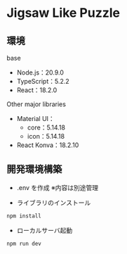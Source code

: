 # Jigsaw Like Puzzle

## 環境
base
- Node.js：20.9.0
- TypeScript：5.2.2
- React：18.2.0

Other major libraries
- Material UI：
  - core：5.14.18
  - icon：5.14.18
- React Konva：18.2.10

## 開発環境構築
- .env を作成
  ※内容は別途管理

- ライブラリのインストール
```bash
npm install
```

- ローカルサーバ起動
```bash
npm run dev
```

